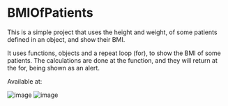 # BMIOfPatients
This is a simple project that uses the height and weight, of some patients defined in an object, and show their BMI.

It uses functions, objects and a repeat loop (for), to show the BMI of some patients.
The calculations are done at the function, and they will return at the for, being shown as an alert.

Available at: 

![image](https://github.com/GHTassinari/BMIOfPatients/assets/102005103/ecd08308-c62c-4700-bedc-1c5b5a18bfad)
![image](https://github.com/GHTassinari/BMIOfPatients/assets/102005103/470b4123-a5d8-4661-a950-747eef0fe642)
